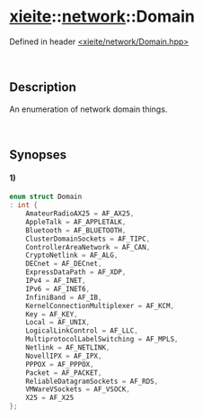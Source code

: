# [xieite](../../xieite.md)\:\:[network](../../network.md)\:\:Domain
Defined in header [<xieite/network/Domain.hpp>](../../../include/xieite/network/Domain.hpp)

&nbsp;

## Description
An enumeration of network domain things.

&nbsp;

## Synopses
#### 1)
```cpp
enum struct Domain
: int {
    AmateurRadioAX25 = AF_AX25,
    AppleTalk = AF_APPLETALK,
    Bluetooth = AF_BLUETOOTH,
    ClusterDomainSockets = AF_TIPC,
    ControllerAreaNetwork = AF_CAN,
    CryptoNetlink = AF_ALG,
    DECnet = AF_DECnet,
    ExpressDataPath = AF_XDP,
    IPv4 = AF_INET,
    IPv6 = AF_INET6,
    InfiniBand = AF_IB,
    KernelConnectionMultiplexer = AF_KCM,
    Key = AF_KEY,
    Local = AF_UNIX,
    LogicalLinkControl = AF_LLC,
    MultiprotocolLabelSwitching = AF_MPLS,
    Netlink = AF_NETLINK,
    NovellIPX = AF_IPX,
    PPPOX = AF_PPPOX,
    Packet = AF_PACKET,
    ReliableDatagramSockets = AF_RDS,
    VMWareVSockets = AF_VSOCK,
    X25 = AF_X25
};
```
